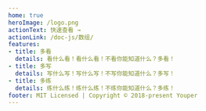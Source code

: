 ```yaml
---
home: true
heroImage: /logo.png
actionText: 快速查看 →
actionLink: /doc-js/数组/
features:
- title: 多看
  details: 看什么看！看什么看！不看你能知道什么？多看！
- title: 多写
  details: 写什么写！写什么写！不写你能知道什么？多写！
- title: 多练
  details: 练什么练！练什么练！不练你能知道什么？多练！
footer: MIT Licensed | Copyright © 2018-present Youper
---
```


